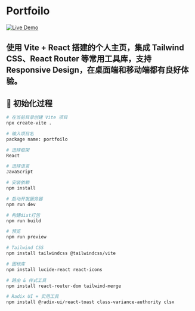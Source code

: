# Portfoilo

[![Live Demo](https://img.shields.io/badge/Website-Online-green?style=flat&logo=vercel)](https://4everyang.com)

## 使用 **Vite + React** 搭建的个人主页，集成 **Tailwind CSS**、**React Router** 等常用工具库，支持 **Responsive Design**，在桌面端和移动端都有良好体验。

## 🚀 初始化过程

```bash
# 在当前目录创建 Vite 项目
npx create-vite .

# 输入项目名
package name: portfoilo

# 选择框架
React

# 选择语言
JavaScript

# 安装依赖
npm install

# 启动开发服务器
npm run dev

# 构建dist打包
npm run build

# 预览
npm run preview

# Tailwind CSS
npm install tailwindcss @tailwindcss/vite

# 图标库
npm install lucide-react react-icons

# 路由 & 样式工具
npm install react-router-dom tailwind-merge

# Radix UI + 实用工具
npm install @radix-ui/react-toast class-variance-authority clsx
```
